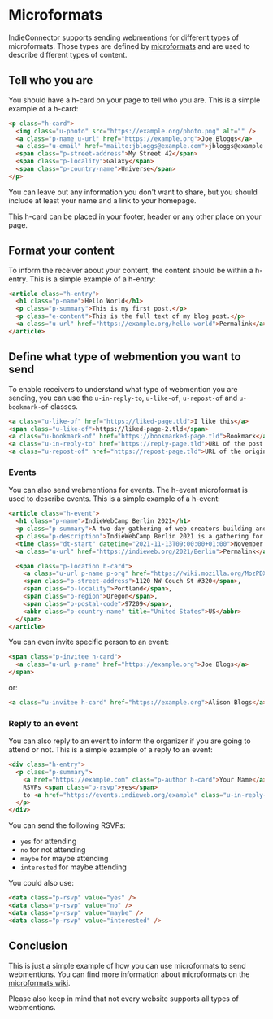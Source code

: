 # Microformats

IndieConnector supports sending webmentions for different types of microformats. Those types are defined by [microformats](https://microformats.org/wiki/microformats2) and are used to describe different types of content.

## Tell who you are

You should have a h-card on your page to tell who you are. This is a simple example of a h-card:

```html
<p class="h-card">
  <img class="u-photo" src="https://example.org/photo.png" alt="" />
  <a class="p-name u-url" href="https://example.org">Joe Bloggs</a>
  <a class="u-email" href="mailto:jbloggs@example.com">jbloggs@example.com</a>,
  <span class="p-street-address">My Street 42</span>
  <span class="p-locality">Galaxy</span>
  <span class="p-country-name">Universe</span>
</p>
```

You can leave out any information you don't want to share, but you should include at least your name and a link to your homepage.

This h-card can be placed in your footer, header or any other place on your page.

## Format your content

To inform the receiver about your content, the content should be within a h-entry. This is a simple example of a h-entry:

```html
<article class="h-entry">
  <h1 class="p-name">Hello World</h1>
  <p class="p-summary">This is my first post.</p>
  <p class="e-content">This is the full text of my blog post.</p>
  <a class="u-url" href="https://example.org/hello-world">Permalink</a>
</article>
```

## Define what type of webmention you want to send

To enable receivers to understand what type of webmention you are sending, you can use the `u-in-reply-to`, `u-like-of`, `u-repost-of` and `u-bookmark-of` classes.

```html
<a class="u-like-of" href="https://liked-page.tld">I like this</a>
<span class="u-like-of">https://liked-page-2.tld</span>
<a class="u-bookmark-of" href="https://bookmarked-page.tld">Bookmark</a>
<a class="u-in-reply-to" href="https://reply-page.tld">URL of the post being replied to</a>
<a class="u-repost-of" href="https://repost-page.tld">URL of the original post being reposted</a>
```

### Events

You can also send webmentions for events. The h-event microformat is used to describe events. This is a simple example of a h-event:

```html
<article class="h-event">
  <h1 class="p-name">IndieWebCamp Berlin 2021</h1>
  <p class="p-summary">A two-day gathering of web creators building and sharing open web technologies.</p>
  <p class="p-description">IndieWebCamp Berlin 2021 is a gathering for independent web creators of all kinds, from graphic artists, to designers, UX engineers, coders, hackers, to share ideas, actively work on creating for their own personal websites, and build upon each others creations.</p>
  <time class="dt-start" datetime="2021-11-13T09:00:00+01:00">November 13th, 2021</time> to <time class="dt-end" datetime="2021-11-14T18:00:00+01:00">November 14th, 2021</time>
  <a class="u-url" href="https://indieweb.org/2021/Berlin">Permalink</a>

  <span class="p-location h-card">
    <a class="u-url p-name p-org" href="https://wiki.mozilla.org/MozPDX">Mozilla</a>,
    <span class="p-street-address">1120 NW Couch St #320</span>,
    <span class="p-locality">Portland</span>,
    <span class="p-region">Oregon</span>,
    <span class="p-postal-code">97209</span>,
    <abbr class="p-country-name" title="United States">US</abbr>
  </span>
</article>
```

You can even invite specific person to an event:

```html
<span class="p-invitee h-card">
  <a class="u-url p-name" href="https://example.org">Joe Blogs</a>
</span>
```

or:

```html
<a class="u-invitee h-card" href="https://example.org">Alison Blogs</a>
```

### Reply to an event

You can also reply to an event to inform the organizer if you are going to attend or not. This is a simple example of a reply to an event:

```html
<div class="h-entry">
  <p class="p-summary">
    <a href="https://example.com" class="p-author h-card">Your Name</a>
    RSVPs <span class="p-rsvp">yes</span>
    to <a href="https://events.indieweb.org/example" class="u-in-reply-to">Event Name</a>
  </p>
</div>
```

You can send the following RSVPs:

- `yes` for attending
- `no` for not attending
- `maybe` for maybe attending
- `interested` for maybe attending

You could also use:

```html
<data class="p-rsvp" value="yes" />
<data class="p-rsvp" value="no" />
<data class="p-rsvp" value="maybe" />
<data class="p-rsvp" value="interested" />
```

## Conclusion

This is just a simple example of how you can use microformats to send webmentions. You can find more information about microformats on the [microformats wiki](https://microformats.org/wiki/microformats2).

Please also keep in mind that not every website supports all types of webmentions.
